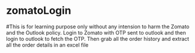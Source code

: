 # zomatoLogin
#This is for learning purpose only without any intension to harm the Zomato and the Outlook policy.
Login to Zomato with OTP sent to outlook and then login to outlook to fetch the OTP.
Then grab all the order history and extract all the order details in an excel file
